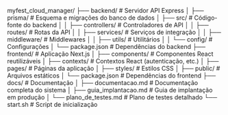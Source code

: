 myfest_cloud_manager/
├── backend/               # Servidor API Express
│   ├── prisma/            # Esquema e migrações do banco de dados
│   ├── src/               # Código-fonte do backend
│   │   ├── controllers/   # Controladores de API
│   │   ├── routes/        # Rotas da API
│   │   ├── services/      # Serviços de integração
│   │   ├── middleware/    # Middlewares
│   │   ├── utils/         # Utilitários
│   │   └── config/        # Configurações
│   └── package.json       # Dependências do backend
├── frontend/              # Aplicação Next.js
│   ├── components/        # Componentes React reutilizáveis
│   ├── contexts/          # Contextos React (autenticação, etc.)
│   ├── pages/             # Páginas da aplicação
│   ├── styles/            # Estilos CSS
│   ├── public/            # Arquivos estáticos
│   └── package.json       # Dependências do frontend
├── docs/                  # Documentação
│   ├── documentacao.md    # Documentação completa do sistema
│   ├── guia_implantacao.md # Guia de implantação em produção
│   └── plano_de_testes.md # Plano de testes detalhado
└── start.sh              # Script de inicialização
